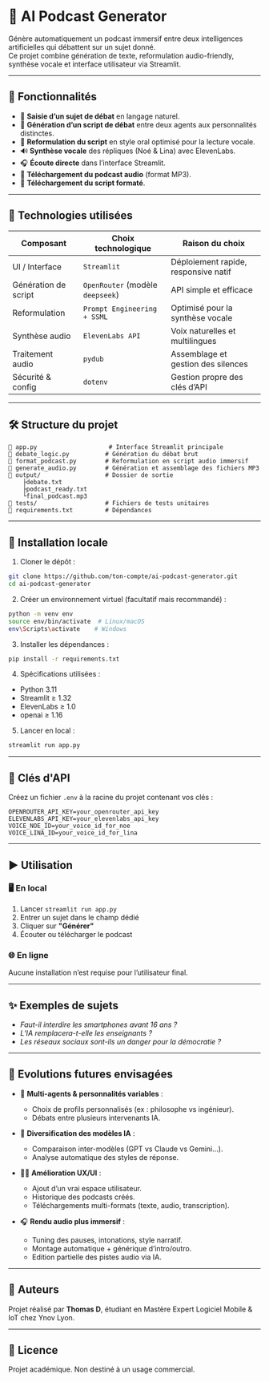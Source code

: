# 🎤 AI Podcast Generator

Génère automatiquement un podcast immersif entre deux intelligences artificielles qui débattent sur un sujet donné.  
Ce projet combine génération de texte, reformulation audio-friendly, synthèse vocale et interface utilisateur via Streamlit.

---

## 🚀 Fonctionnalités

- 💬 **Saisie d’un sujet de débat** en langage naturel.
- 🧠 **Génération d’un script de débat** entre deux agents aux personnalités distinctes.
- 🦨 **Reformulation du script** en style oral optimisé pour la lecture vocale.
- 🔊 **Synthèse vocale** des répliques (Noé & Lina) avec ElevenLabs.
- 🎧 **Écoute directe** dans l’interface Streamlit.
- 🔗 **Téléchargement du podcast audio** (format MP3).
- 📄 **Téléchargement du script formaté**.

---

## 🧱 Technologies utilisées

| Composant            | Choix technologique              | Raison du choix                      |
| -------------------- | -------------------------------- | ------------------------------------ |
| UI / Interface       | `Streamlit`                      | Déploiement rapide, responsive natif |
| Génération de script | `OpenRouter` (modèle `deepseek`) | API simple et efficace               |
| Reformulation        | `Prompt Engineering + SSML`      | Optimisé pour la synthèse vocale     |
| Synthèse audio       | `ElevenLabs API`                 | Voix naturelles et multilingues      |
| Traitement audio     | `pydub`                          | Assemblage et gestion des silences   |
| Sécurité & config    | `dotenv`                         | Gestion propre des clés d’API        |

---

## 🛠️ Structure du projet

```
🔹 app.py                    # Interface Streamlit principale
🔹 debate_logic.py          # Génération du débat brut
🔹 format_podcast.py        # Reformulation en script audio immersif
🔹 generate_audio.py        # Génération et assemblage des fichiers MP3
🔹 output/                  # Dossier de sortie
    ├debate.txt
    ├podcast_ready.txt
    └final_podcast.mp3
🔹 tests/                   # Fichiers de tests unitaires
🔹 requirements.txt         # Dépendances
```

---

## 🧪 Installation locale

1. Cloner le dépôt :

```bash
git clone https://github.com/ton-compte/ai-podcast-generator.git
cd ai-podcast-generator
```

2. Créer un environnement virtuel (facultatif mais recommandé) :

```bash
python -m venv env
source env/bin/activate  # Linux/macOS
env\Scripts\activate    # Windows
```

3. Installer les dépendances :

```bash
pip install -r requirements.txt
```

4. Spécifications utilisées :

- Python 3.11
- Streamlit ≥ 1.32
- ElevenLabs ≥ 1.0
- openai ≥ 1.16

5. Lancer en local :

```bash
streamlit run app.py
```

---

## 🔑 Clés d'API

Créez un fichier `.env` à la racine du projet contenant vos clés :

```plaintext
OPENROUTER_API_KEY=your_openrouter_api_key
ELEVENLABS_API_KEY=your_elevenlabs_api_key
VOICE_NOE_ID=your_voice_id_for_noe
VOICE_LINA_ID=your_voice_id_for_lina
```

---

## ▶️ Utilisation

### 🖥️ En local

1. Lancer `streamlit run app.py`
2. Entrer un sujet dans le champ dédié
3. Cliquer sur **"Générer"**
4. Écouter ou télécharger le podcast

### 🌐 En ligne

<!-- Lien URL -->

Aucune installation n’est requise pour l’utilisateur final.

---

## ✨ Exemples de sujets

- _Faut-il interdire les smartphones avant 16 ans ?_
- _L’IA remplacera-t-elle les enseignants ?_
- _Les réseaux sociaux sont-ils un danger pour la démocratie ?_

---

## 🔮 Evolutions futures envisagées

- 👥 **Multi-agents & personnalités variables** :

  - Choix de profils personnalisés (ex : philosophe vs ingénieur).
  - Débats entre plusieurs intervenants IA.

- 🧠 **Diversification des modèles IA** :

  - Comparaison inter-modèles (GPT vs Claude vs Gemini...).
  - Analyse automatique des styles de réponse.

- 🧱‍💻 **Amélioration UX/UI** :

  - Ajout d’un vrai espace utilisateur.
  - Historique des podcasts créés.
  - Téléchargements multi-formats (texte, audio, transcription).

- 🎧 **Rendu audio plus immersif** :
  - Tuning des pauses, intonations, style narratif.
  - Montage automatique + générique d’intro/outro.
  - Edition partielle des pistes audio via IA.

---

## 📄 Auteurs

Projet réalisé par **Thomas D**, étudiant en Mastère Expert Logiciel Mobile & IoT chez Ynov Lyon.

---

## 📁 Licence

Projet académique. Non destiné à un usage commercial.
